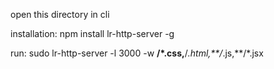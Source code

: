 open this directory in cli

installation: 
	npm install lr-http-server -g

run:
	sudo lr-http-server -l 3000 -w **/*.css,**/*.html,**/*.js,**/*.jsx
